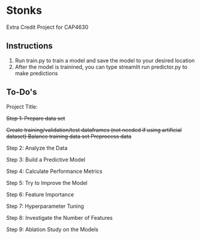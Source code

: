 # Stonks
Extra Credit Project for CAP4630


## Instructions

1. Run train.py to train a model and save the model to your desired location
2. After the model is trainined, you can type streamlit run predictor.py to make predictions

## To-Do's
Project Title:

<s>Step 1: Prepare data set

Create training/validation/test dataframes (not needed if using artificial dataset)
Balance training data set
Preprocess data</s>

Step 2: Analyze the Data

Step 3: Build a Predictive Model

Step 4: Calculate Performance Metrics

Step 5: Try to Improve the Model

Step 6: Feature Importance

Step 7: Hyperparameter Tuning

Step 8: Investigate the Number of Features

Step 9: Ablation Study on the Models
